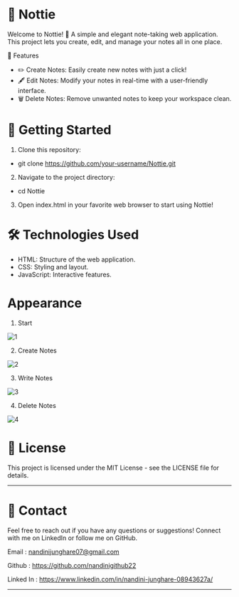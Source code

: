# 📝 Nottie

Welcome to Nottie! 🎉 A simple and elegant note-taking web application. This project lets you create, edit, and manage your notes all in one place.

🌟 Features
  - ✏️ Create Notes: Easily create new notes with just a click!
  - 🖋️ Edit Notes: Modify your notes in real-time with a user-friendly interface.
  - 🗑️ Delete Notes: Remove unwanted notes to keep your workspace clean.


# 🚀 Getting Started
1. Clone this repository:
  - git clone https://github.com/your-username/Nottie.git
2. Navigate to the project directory:
  - cd Nottie
3. Open index.html in your favorite web browser to start using Nottie!


# 🛠️ Technologies Used
  - HTML: Structure of the web application.
  - CSS: Styling and layout.
  - JavaScript: Interactive features.



# Appearance 
1. Start

![1](https://github.com/user-attachments/assets/b3eeb308-2f74-44fd-b4f6-1ed6fc7630d8)

2. Create Notes

![2](https://github.com/user-attachments/assets/f08eaadc-347b-4713-92e8-009e84baafbd)


3. Write Notes

![3](https://github.com/user-attachments/assets/24460dcb-259d-4c57-87d1-e798f1daa59c)


4. Delete Notes

 ![4](https://github.com/user-attachments/assets/35b212bd-3a45-477e-b064-4555158020dc)




# 📄 License
This project is licensed under the MIT License - see the LICENSE file for details.


----------------------------------------------------------------------------------------------------------------------------------------------------------------------------------
# 💬 Contact
Feel free to reach out if you have any questions or suggestions!
Connect with me on LinkedIn or follow me on GitHub.

Email : nandinijunghare07@gmail.com


Github : https://github.com/nandinigithub22


Linked In : https://www.linkedin.com/in/nandini-junghare-08943627a/

-----------------------------------------------------------------------------------------------------------------------------------------------------------------------------------
